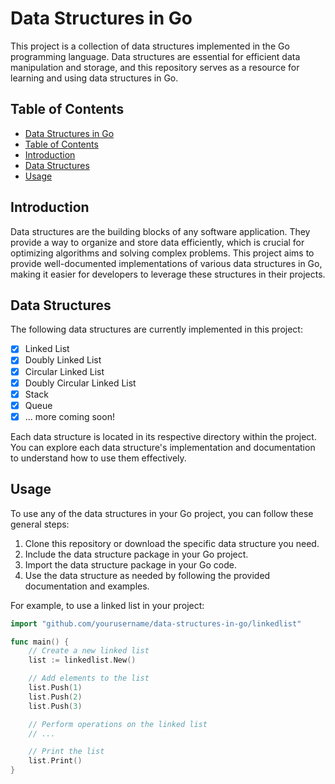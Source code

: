 # Data Structures in Go

This project is a collection of data structures implemented in the Go programming language. Data structures are essential for efficient data manipulation and storage, and this repository serves as a resource for learning and using data structures in Go.

## Table of Contents

- [Data Structures in Go](#data-structures-in-go)
- [Table of Contents](#table-of-contents)
- [Introduction](#introduction)
- [Data Structures](#data-structures)
- [Usage](#usage)

## Introduction

Data structures are the building blocks of any software application. They provide a way to organize and store data efficiently, which is crucial for optimizing algorithms and solving complex problems. This project aims to provide well-documented implementations of various data structures in Go, making it easier for developers to leverage these structures in their projects.

## Data Structures

The following data structures are currently implemented in this project:

- [x] Linked List
- [x] Doubly Linked List
- [x] Circular Linked List
- [x] Doubly Circular Linked List
- [x] Stack
- [x] Queue
- [x] ... more coming soon!

Each data structure is located in its respective directory within the project. You can explore each data structure's implementation and documentation to understand how to use them effectively.

## Usage

To use any of the data structures in your Go project, you can follow these general steps:

1. Clone this repository or download the specific data structure you need.
2. Include the data structure package in your Go project.
3. Import the data structure package in your Go code.
4. Use the data structure as needed by following the provided documentation and examples.

For example, to use a linked list in your project:

```go
import "github.com/yourusername/data-structures-in-go/linkedlist"

func main() {
    // Create a new linked list
    list := linkedlist.New()

    // Add elements to the list
    list.Push(1)
    list.Push(2)
    list.Push(3)

    // Perform operations on the linked list
    // ...

    // Print the list
    list.Print()
}